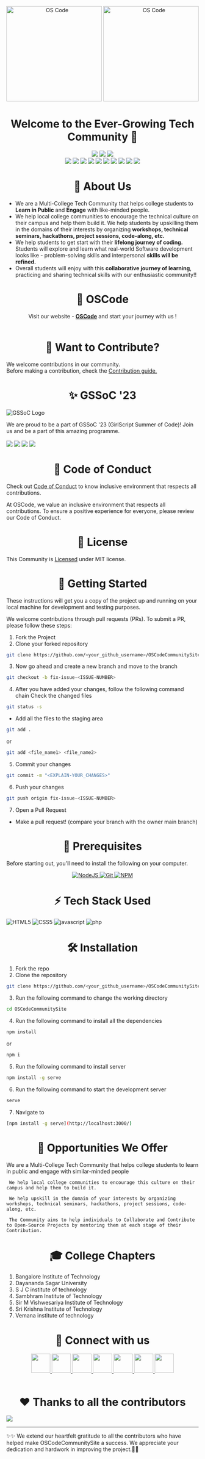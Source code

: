 <p align="center">  
  <img alt="OS Code" src="https://user-images.githubusercontent.com/77539004/226191234-269ac220-e035-464f-ac00-9e65bbd80a78.png#gh-light-mode-only" height="250"/>
  <img alt="OS Code" src="https://raw.githubusercontent.com/OSCode-Community/OSCodeCommunitySite/0031d52bd5d9c1eb7a773642c77f45d280d427b9/assets/img/oscodeInverted.png#gh-dark-mode-only" height="250"/>
</p>

<h1 align="center" font-size="10">Welcome to the Ever-Growing Tech Community 🚀</h1>
<p align="center">
<img src="https://forthebadge.com/images/badges/built-with-love.svg" />
<img src="https://forthebadge.com/images/badges/uses-brains.svg" />
<img src="https://forthebadge.com/images/badges/powered-by-responsibility.svg" />
 <br>
 <img src="https://img.shields.io/github/repo-size/OSCode-Community/OSCodeCommunitySite?style=for-the-badge" />
   <img src="https://img.shields.io/github/issues/OSCode-Community/OSCodeCommunitySite?style=for-the-badge" />
   <img src="https://img.shields.io/github/issues-closed-raw/OSCode-Community/OSCodeCommunitySite?style=for-the-badge" />
    <img src="https://img.shields.io/github/license/OSCode-Community/OSCodeCommunitySite?style=for-the-badge" />

   <img src="https://img.shields.io/github/issues-pr/OSCode-Community/OSCodeCommunitySite?style=for-the-badge" />
    <img src="https://img.shields.io/github/contributors/OSCode-Community/OSCodeCommunitySite?style=for-the-badge" />
    <img src="https://img.shields.io/github/stars/OSCode-Community/OSCodeCommunitySite?style=for-the-badge" />

   <img src="https://img.shields.io/github/issues-pr-closed-raw/OSCode-Community/OSCodeCommunitySite?style=for-the-badge" />
   <img src="https://img.shields.io/github/forks/OSCode-Community/OSCodeCommunitySite?style=for-the-badge" />
  <img src="https://img.shields.io/github/last-commit/OSCode-Community/OSCodeCommunitySite?style=for-the-badge" />
 </p>

<div align="center"><h1>🙌 About Us</h1></div>

- We are a Multi-College Tech Community that helps college students to **Learn in Public** and **Engage** with like-minded people.
- We help local college communities to encourage the technical culture on their campus and help them build it. We help students by upskilling them in the domains of their interests by organizing **workshops, technical seminars, hackathons, project sessions, code-along, etc.**
- We help students to get start with their **lifelong journey of coding.** Students will explore and learn what real-world Software development looks like - problem-solving skills and interpersonal **skills will be refined.**
- Overall students will enjoy with this **collaborative journey of learning**, practicing and sharing technical skills with our enthusiastic community!!

<div align="center"><h1>💪 OSCode</h1></div>

<div align="center">Visit our website - <a href="https://oscode-community.github.io/OSCodeCommunitySite/"><strong>OSCode</strong></a> and start your journey with us !</div>
<br>

<div align="center"><h1>💈 Want to Contribute?</h1></div>

We welcome contributions in our community.<br>
Before making a contribution, check the <a href="https://github.com/OSCode-Community/OSCodeCommunitySite/blob/master/CONTRIBUTING.md">Contribution guide.</a>

<div align="center"> <h1>✨ GSSoC '23 </h1> </div>

![GSSoC Logo](https://camo.githubusercontent.com/0eaaaece51cad6ed831cbaf77ad31538f241fd324eec3d5fc6fcec27543fca29/68747470733a2f2f6d69726f2e6d656469756d2e636f6d2f6d61782f313430302f312a66714a61485f6f49534f523936674c67704a427757512e706e67)

We are proud to be a part of GSSoC '23 (GirlScript Summer of Code)! Join us and be a part of this amazing programme.
</br> </br>
<a href=""><img src="https://badges.frapsoft.com/os/v1/open-source.svg?v=103"></a>
<a href=""><img src="https://img.shields.io/badge/Built%20by-developers%20%3C%2F%3E-0059b3"></a>
<a href=""><img src="https://img.shields.io/static/v1.svg?label=Contributions&message=Welcome&color=yellow"></a>
<a href=""><img src="https://img.shields.io/badge/Maintained%3F-yes-brightgreen.svg?v=103"></a>

<div align="center"><h1>🧧 Code of Conduct</h1></div>

Check out <a href="https://github.com/OSCode-Community/OSCodeCommunitySite/blob/master/CODE_OF_CONDUCT.md">Code of Conduct</a> to know inclusive environment that respects all contributions.

At OSCode, we value an inclusive environment that respects all contributions. To ensure a positive experience for everyone, please review our Code of Conduct.

<div align="center"><h1>📜 License</h1></div>

This Community is <a href="https://github.com/OSCode-Community/OSCodeCommunitySite/blob/master/LICENSE">Licensed</a> under MIT license.

<div align="center"><h1>🚀 Getting Started</h1></div>

These instructions will get you a copy of the project up and running on your local machine for development and testing purposes.

We welcome contributions through pull requests (PRs). To submit a PR, please follow these steps:

1. Fork the Project
2. Clone your forked repository

```sh
git clone https://github.com/<your_github_username>/OSCodeCommunitySite.git
```

3. Now go ahead and create a new branch and move to the branch

```sh
git checkout -b fix-issue-<ISSUE-NUMBER>
```

4. After you have added your changes, follow the following command chain
   Check the changed files

```sh
git status -s
```

- Add all the files to the staging area

```sh
git add .
```

or

```sh
git add <file_name1> <file_name2>
```

5. Commit your changes

```sh
git commit -m "<EXPLAIN-YOUR_CHANGES>"
```

6. Push your changes

```sh
git push origin fix-issue-<ISSUE-NUMBER>
```

7. Open a Pull Request

- Make a pull request! (compare your branch with the owner main branch)

<div align="center"><h1>🧾 Prerequisites</h1></div>

Before starting out, you'll need to install the following on your computer.

<div style="text-align: center;">
  <a href="https://nodejs.org/en/download/">
    <img src="https://img.shields.io/badge/node.js-6DA55F?style=for-the-badge&logo=node.js&logoColor=white" alt="NodeJS" />
  </a>
  <a href="https://git-scm.com/downloads">
    <img src="https://img.shields.io/badge/git-%23F05033.svg?style=for-the-badge&logo=git&logoColor=white" alt="Git" />
  </a>
  <a href="https://www.npmjs.com/">
    <img src="https://img.shields.io/badge/NPM-%23000000.svg?style=for-the-badge&logo=npm&logoColor=white" alt="NPM" />
  </a>
</div>

<div align="center"><h1>⚡ Tech Stack Used</h1></div>

![HTML5](https://img.shields.io/badge/HTML5-E34F26?style=for-the-badge&logo=html5&logoColor=white)
![CSS5](https://img.shields.io/badge/CSS3-1572B6?style=for-the-badge&logo=css3&logoColor=white)
![javascript](https://img.shields.io/badge/javascript-F7DF1E?style=for-the-badge&logo=javascript&logoColor=black)
![php](https://img.shields.io/badge/php-777BB4?style=for-the-badge&logo=php&logoColor=white)

<div align="center"><h1>🛠️ Installation</h1></div>

1. Fork the repo
2. Clone the repository

```sh
git clone https://github.com/<your_github_username>/OSCodeCommunitySite.git
```

3. Run the following command to change the working directory

```sh
cd OSCodeCommunitySite
```

4. Run the following command to install all the dependencies

```sh
npm install
```

or

```sh
npm i
```

5. Run the following command to install server

```sh
npm install -g serve
```

6. Run the following command to start the development server

```sh
serve
```

7. Navigate to

```sh
[npm install -g serve](http://localhost:3000/)
```

<div align="center"><h1>💫 Opportunities We Offer</h1></div>
     We are a Multi-College Tech Community that helps college students to learn in public and engage with similar-minded people
     
     We help local college communities to encourage this culture on their campus and help them to build it.

     We help upskill in the domain of your interests by organizing workshops, technical seminars, hackathons, project sessions, code-along, etc.

     The Community aims to help individuals to Collaborate and Contribute to Open-Source Projects by mentoring them at each stage of their Contribution.

<div align="center"><h1>🎓 College Chapters</h1></div>

1. Bangalore Institute of Technology
2. Dayananda Sagar University
3. S J C institute of technology
4. Sambhram Institute of Technology
5. Sir M Vishwesariya Institute of Technology
6. Sri Krishna Institute of Technology
7. Vemana institute of technology

<div align="center"><h1>📱 Connect with us</h1></div>

<div align="center">
<a href="https://discord.gg/P3xqtSU8zU">
  <img src="https://img.icons8.com/color/2x/discord--v2.png" height="50px"></img>
</a>
<a href="https://github.com/OSCode-Community">
  <img src="https://img.icons8.com/ios-glyphs/2x/github.png" height="50px"></img>
</a>
<a href="https://twitter.com/OSCodeCommunity">
  <img src="https://img.icons8.com/fluency/2x/twitter.png" height="50px"></img>
</a>
<a href="https://www.linkedin.com/company/oscode">
  <img src="https://img.icons8.com/fluency/2x/linkedin.png" height="50px"></img>
</a>
<a href="https://instagram.com/os_code_community?igshid=YmMyMTA2M2Y="><img src="https://img.icons8.com/color/2x/instagram-new.png" height="50px"></img>
</a>
<a href="https://t.me/+yNBAO5cbFLk3NTA1">
  <img src="https://img.icons8.com/color/2x/telegram-app.png" height="50px"></img>
</a>
<a href="https://youtube.com/@oscodecommunity">
  <img src="https://img.icons8.com/color/2x/youtube.png" height="50px"></img>
</a>
</div>

<br>

<div align="center"><h1>❤️ Thanks to all the contributors</h1></div>

<a href="https://github.com/OSCode-Community/OSCodeCommunitySite/graphs/contributors">
  <img src="https://contrib.rocks/image?repo=OSCode-Community/OSCodeCommunitySite" />
</a>

---

✨✨
We extend our heartfelt gratitude to all the contributors who have helped make OSCodeCommunitySite a success. We appreciate your dedication and hardwork in improving the project.🚀🚀
